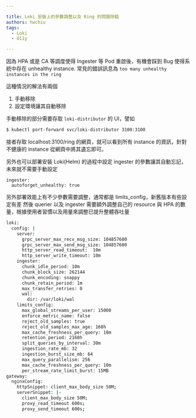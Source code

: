 ```yaml
---

title: Loki 安裝上的參數調整以及 Ring 的問題除錯
authors: hwchiu
tags:
  - Loki
  - O11y

---
```



因為 HPA 或是 CA 等調度使得 Ingester 等 Pod 重啟後，有機會踩到 Bug 使得系統中存在 unhealthy instance.
常見的錯誤訊息為 `too many unhealthy instances in the ring`

這種情況的解法有兩個
1. 手動移除
2. 設定環境讓其自動移除

手動移除的部分需要存取 `loki-distributor` 的 UI，譬如
```bash
$ kubectl port-forward svc/loki-distributor 3100:3100
```

接者存取 localhost:3100/ring 的網頁，就可以看到所有 instance 的資訊，針對不健康的 instance 從網頁中將其遺忘即可。

另外也可以部署安裝 Loki(Helm) 的過程中設定 ingester 的參數讓其自動忘記，未來就不需要手動設定
```
ingester:
  autoforget_unhealthy: true
```

另外部署效能上有不少參數需要調整，通常都是 limits_config，新舊版本有些設定有差
然後 querier 以及 ingester 需要額外調整自己的 resource 與 HPA 的數量，根據使用者習慣以及用量來調整已提升整體吞吐量
```bash
loki:
  config: |
    server:
      grpc_server_max_recv_msg_size: 104857600
      grpc_server_max_send_msg_size: 104857600
      http_server_read_timeout:  10m
      http_server_write_timeout: 10m
    ingester:
      chunk_idle_period: 10m
      chunk_block_size: 262144
      chunk_encoding: snappy
      chunk_retain_period: 1m
      max_transfer_retries: 0
      wal:
        dir: /var/loki/wal
    limits_config:
      max_global_streams_per_user: 15000
      enforce_metric_name: false
      reject_old_samples: true
      reject_old_samples_max_age: 168h
      max_cache_freshness_per_query: 10m
      retention_period: 2160h
      split_queries_by_interval: 30m
      ingestion_rate_mb: 32
      ingestion_burst_size_mb: 64
      max_query_parallelism: 256
      max_cache_freshness_per_query: 10m
      per_stream_rate_limit_burst: 15MB
gateway:
  nginxConfig:
    httpSnippet: client_max_body_size 50M;
    serverSnippet: |-
      client_max_body_size 50M;
      proxy_read_timeout 600s;
      proxy_send_timeout 600s;      
```